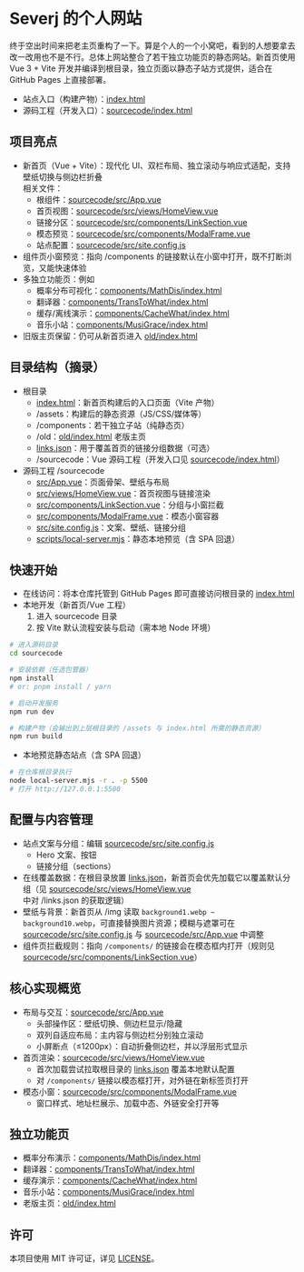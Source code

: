# Severj 的个人网站

终于空出时间来把老主页重构了一下。算是个人的一个小窝吧，看到的人想要拿去改一改用也不是不行。总体上网站整合了若干独立功能页的静态网站。新首页使用 Vue 3 + Vite 开发并编译到根目录，独立页面以静态子站方式提供，适合在 GitHub Pages 上直接部署。

- 站点入口（构建产物）：[index.html](index.html)
- 源码工程（开发入口）：[sourcecode/index.html](sourcecode/index.html)

## 项目亮点

- 新首页（Vue + Vite）：现代化 UI、双栏布局、独立滚动与响应式适配，支持壁纸切换与侧边栏折叠  
  相关文件：  
  - 根组件：[sourcecode/src/App.vue](sourcecode/src/App.vue)  
  - 首页视图：[sourcecode/src/views/HomeView.vue](sourcecode/src/views/HomeView.vue)  
  - 链接分区：[sourcecode/src/components/LinkSection.vue](sourcecode/src/components/LinkSection.vue)  
  - 模态预览：[sourcecode/src/components/ModalFrame.vue](sourcecode/src/components/ModalFrame.vue)  
  - 站点配置：[sourcecode/src/site.config.js](sourcecode/src/site.config.js)
- 组件页小窗预览：指向 /components 的链接默认在小窗中打开，既不打断浏览，又能快速体验
- 多独立功能页：例如  
  - 概率分布可视化：[components/MathDis/index.html](components/MathDis/index.html)  
  - 翻译器：[components/TransToWhat/index.html](components/TransToWhat/index.html)  
  - 缓存/离线演示：[components/CacheWhat/index.html](components/CacheWhat/index.html)  
  - 音乐小站：[components/MusiGrace/index.html](components/MusiGrace/index.html)
- 旧版主页保留：仍可从新首页进入 [old/index.html](old/index.html)

## 目录结构（摘录）

- 根目录
  - [index.html](index.html)：新首页构建后的入口页面（Vite 产物）
  - /assets：构建后的静态资源（JS/CSS/媒体等）
  - /components：若干独立子站（纯静态页）
  - /old：[old/index.html](old/index.html) 老版主页
  - [links.json](links.json)：用于覆盖首页的链接分组数据（可选）
  - /sourcecode：Vue 源码工程（开发入口见 [sourcecode/index.html](sourcecode/index.html)）
- 源码工程 /sourcecode
  - [src/App.vue](sourcecode/src/App.vue)：页面骨架、壁纸与布局
  - [src/views/HomeView.vue](sourcecode/src/views/HomeView.vue)：首页视图与链接渲染
  - [src/components/LinkSection.vue](sourcecode/src/components/LinkSection.vue)：分组与小窗拦截
  - [src/components/ModalFrame.vue](sourcecode/src/components/ModalFrame.vue)：模态小窗容器
  - [src/site.config.js](sourcecode/src/site.config.js)：文案、壁纸、链接分组
  - [scripts/local-server.mjs](sourcecode/scripts/local-server.mjs)：静态本地预览（含 SPA 回退）

## 快速开始

- 在线访问：将本仓库托管到 GitHub Pages 即可直接访问根目录的 [index.html](index.html)
- 本地开发（新首页/Vue 工程）
  1. 进入 sourcecode 目录
  2. 按 Vite 默认流程安装与启动（需本地 Node 环境）
  
````sh
# 进入源码目录
cd sourcecode

# 安装依赖（任选包管器）
npm install
# or: pnpm install / yarn

# 启动开发服务
npm run dev

# 构建产物（会输出到上层根目录的 /assets 与 index.html 所需的静态资源）
npm run build
````
- 本地预览静态站点（含 SPA 回退）
  
````sh
# 在仓库根目录执行
node local-server.mjs -r . -p 5500
# 打开 http://127.0.0.1:5500
````

## 配置与内容管理

- 站点文案与分组：编辑 [sourcecode/src/site.config.js](sourcecode/src/site.config.js)  
  - Hero 文案、按钮
  - 链接分组（sections）
- 在线覆盖数据：在根目录放置 [links.json](links.json)，新首页会优先加载它以覆盖默认分组（见 [sourcecode/src/views/HomeView.vue](sourcecode/src/views/HomeView.vue) 中对 /links.json 的获取逻辑）
- 壁纸与背景：新首页从 /img 读取 `background1.webp ~ background10.webp`，可直接替换图片资源；模糊与遮罩可在 [sourcecode/src/site.config.js](sourcecode/src/site.config.js) 与 [sourcecode/src/App.vue](sourcecode/src/App.vue) 中调整
- 组件页拦截规则：指向 `/components/` 的链接会在模态框内打开（规则见 [sourcecode/src/components/LinkSection.vue](sourcecode/src/components/LinkSection.vue)）

## 核心实现概览

- 布局与交互：[sourcecode/src/App.vue](sourcecode/src/App.vue)
  - 头部操作区：壁纸切换、侧边栏显示/隐藏
  - 双列自适应布局：主内容与侧边栏分别独立滚动
  - 小屏断点（≤1200px）：自动折叠侧边栏，并以浮层形式显示
- 首页渲染：[sourcecode/src/views/HomeView.vue](sourcecode/src/views/HomeView.vue)
  - 首次加载尝试拉取根目录的 [links.json](links.json) 覆盖本地默认配置
  - 对 `/components/` 链接以模态框打开，对外链在新标签页打开
- 模态小窗：[sourcecode/src/components/ModalFrame.vue](sourcecode/src/components/ModalFrame.vue)
  - 窗口样式、地址栏展示、加载中态、外链安全打开等

## 独立功能页

- 概率分布演示：[components/MathDis/index.html](components/MathDis/index.html)
- 翻译器：[components/TransToWhat/index.html](components/TransToWhat/index.html)
- 缓存演示：[components/CacheWhat/index.html](components/CacheWhat/index.html)
- 音乐小站：[components/MusiGrace/index.html](components/MusiGrace/index.html)
- 老版主页：[old/index.html](old/index.html)

## 许可

本项目使用 MIT 许可证，详见 [LICENSE](LICENSE)。